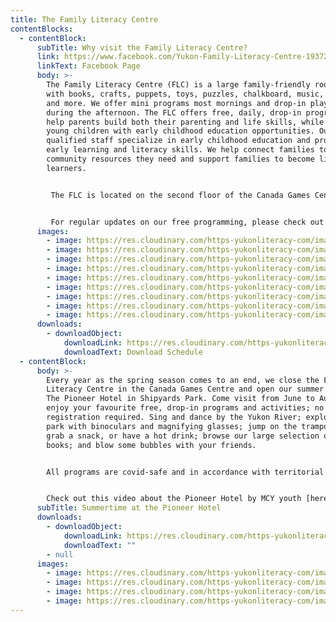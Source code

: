 ```yaml
---
title: The Family Literacy Centre
contentBlocks:
  - contentBlock:
      subTitle: Why visit the Family Literacy Centre?
      link: https://www.facebook.com/Yukon-Family-Literacy-Centre-193726640688169/
      linkText: Facebook Page
      body: >-
        The Family Literacy Centre (FLC) is a large family-friendly room filled
        with books, crafts, puppets, toys, puzzles, chalkboard, music, dress-up
        and more. We offer mini programs most mornings and drop-in play time
        during the afternoon. The FLC offers free, daily, drop-in programs that
        help parents build both their parenting and life skills, while providing
        young children with early childhood education opportunities. Our
        qualified staff specialize in early childhood education and promote
        early learning and literacy skills. We help connect families to the
        community resources they need and support families to become lifelong
        learners. 


         The FLC is located on the second floor of the Canada Games Centre and is open from September through May. Come visit us to sing, play, do crafts, enjoy both structured and unstructured programs and have fun! All programs are free, drop-in and everyone is welcome. To participate in our programs, you do not have to pay the Canada Games Centre fee. Just walk up the stairs to the FLC and join us! 


         For regular updates on our free programming, please check out our Facebook page.
      images:
        - image: https://res.cloudinary.com/https-yukonliteracy-com/image/upload/q_35/v1648540905/reading-at-ph_yqkpja.jpg
        - image: https://res.cloudinary.com/https-yukonliteracy-com/image/upload/q_35/v1648541996/crafts-2_o4b0d1.jpg
        - image: https://res.cloudinary.com/https-yukonliteracy-com/image/upload/q_35/v1648541973/crafts_pedsu9.jpg
        - image: https://res.cloudinary.com/https-yukonliteracy-com/image/upload/q_35/v1648540759/slime_ea3ypr.jpg
        - image: https://res.cloudinary.com/https-yukonliteracy-com/image/upload/q_35/v1648541013/pizza_tgr03i.jpg
        - image: https://res.cloudinary.com/https-yukonliteracy-com/image/upload/q_35/v1648540942/quiet-reading_ek1chn.jpg
        - image: https://res.cloudinary.com/https-yukonliteracy-com/image/upload/q_35/v1648541156/painting-2_nsthwl.jpg
        - image: https://res.cloudinary.com/https-yukonliteracy-com/image/upload/q_35/v1648541135/painting-with-feet_o18nos.jpg
        - image: https://res.cloudinary.com/https-yukonliteracy-com/image/upload/q_35/v1648541700/flc-space_iphibf.jpg
      downloads:
        - downloadObject:
            downloadLink: https://res.cloudinary.com/https-yukonliteracy-com/image/upload/q_35/v1668018865/fall_postcard-2_pqsac1.pdf
            downloadText: Download Schedule
  - contentBlock:
      body: >-
        Every year as the spring season comes to an end, we close the Family
        Literacy Centre in the Canada Games Centre and open our summer location
        The Pioneer Hotel in Shipyards Park. Come visit from June to August and
        enjoy your favourite free, drop-in programs and activities; no
        registration required. Sing and dance by the Yukon River; explore the
        park with binoculars and magnifying glasses; jump on the trampoline,
        grab a snack, or have a hot drink; browse our large selection of free
        books; and blow some bubbles with your friends. 


        All programs are covid-safe and in accordance with territorial guidelines.


        Check out this video about the Pioneer Hotel by MCY youth [here](https://www.youtube.com/watch?v=8qg68c5roKQ&fbclid=IwAR0-41J98G_dxB-L0YUQngbri69NvXIUfy1FSmXlzvfOD6-fwmk9Q_24QgQ).
      subTitle: Summertime at the Pioneer Hotel
      downloads:
        - downloadObject:
            downloadLink: https://res.cloudinary.com/https-yukonliteracy-com/image/upload/q_35/v1657916954/back_htz6vp.pdf
            downloadText: ""
        - null
      images:
        - image: https://res.cloudinary.com/https-yukonliteracy-com/image/upload/q_35/v1648540905/reading-at-ph_yqkpja.jpg
        - image: https://res.cloudinary.com/https-yukonliteracy-com/image/upload/q_35/v1648537220/screen-shot-2021-06-29-at-12.12.12-pm_aqgzwo.png
        - image: https://res.cloudinary.com/https-yukonliteracy-com/image/upload/q_35/v1648537307/193901349_4195777563816370_4768995207328862308_n_avwflp.jpg
        - image: https://res.cloudinary.com/https-yukonliteracy-com/image/upload/q_35/v1648537280/67432485_2446695462057931_7092829247403720704_n_qjlvdc.jpg
---
```

